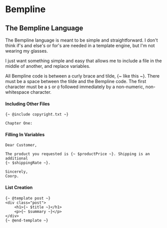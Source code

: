 # Bempline
## The Bempline Language
The Bempline language is meant to be simple and straightforward. I don't think
if's and else's or for's are needed in a template engine, but I'm not wearing
my glasses.  

I just want something simple and easy that allows me to include a file in the
middle of another, and replace variables.

All Bempline code is between a curly brace and tilde, {~ like this ~}. There must
be a space between the tilde and the Bempline code. The first character must be
a `$` or `@` followed immediately by a non-numeric, non-whitespace character.

#### Including Other Files
```
{~ @include copyright.txt ~}

Chapter One:
```

#### Filling In Variables
```
Dear Customer,

The product you requested is {~ $productPrice ~}. Shipping is an additional
{~ $shippingRate ~}.

Sincerely,
Coorp.
```

#### List Creation
```
{~ @template post ~}
<div class="post">
	<h1>{~ $title ~}</h1>
	<p>{~ $summary ~}</p>
</div>
{~ @end-template ~}
